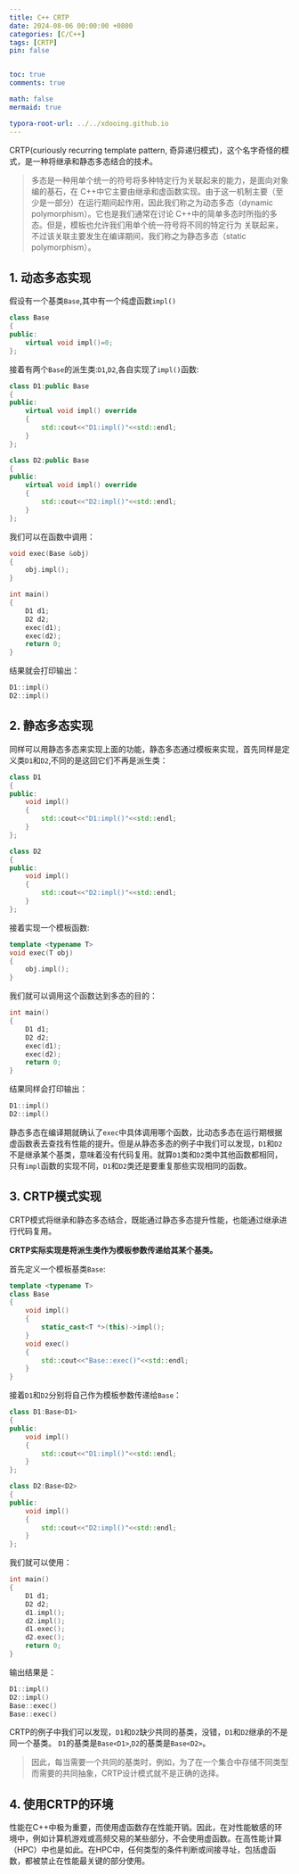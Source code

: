 ```yaml
---
title: C++ CRTP
date: 2024-08-06 00:00:00 +0800
categories: [C/C++]
tags: [CRTP]
pin: false


toc: true
comments: true

math: false
mermaid: true

typora-root-url: ../../xdooing.github.io
---
```








CRTP(curiously recurring template pattern, 奇异递归模式)，这个名字奇怪的模式，是一种将继承和静态多态结合的技术。

> 多态是一种用单个统一的符号将多种特定行为关联起来的能力，是面向对象编的基石，在 C++中它主要由继承和虚函数实现。由于这一机制主要（至少是一部分）在运行期间起作用，因此我们称之为动态多态（dynamic polymorphism）。它也是我们通常在讨论 C++中的简单多态时所指的多态。但是，模板也允许我们用单个统一符号将不同的特定行为 关联起来，不过该关联主要发生在编译期间，我们称之为静态多态（static polymorphism）。



## 1. 动态多态实现

假设有一个基类`Base`,其中有一个纯虚函数`impl()`

```cpp
class Base
{
public:
    virtual void impl()=0;
};
```

接着有两个`Base`的派生类:`D1`,`D2`,各自实现了`impl()`函数:

```cpp
class D1:public Base
{
public:
    virtual void impl() override
    {
        std::cout<<"D1:impl()"<<std::endl;
    }
};

class D2:public Base
{
public:
    virtual void impl() override
    {
        std::cout<<"D2:impl()"<<std::endl;
    }
};
```

我们可以在函数中调用：

```cpp
void exec(Base &obj)
{
    obj.impl();
}

int main()
{
    D1 d1;
    D2 d2;
    exec(d1);
    exec(d2);
    return 0;
}
```

结果就会打印输出：

```cpp
D1::impl()
D2::impl()
```





## 2. 静态多态实现

同样可以用静态多态来实现上面的功能，静态多态通过模板来实现，首先同样是定义类`D1`和`D2`,不同的是这回它们不再是派生类：

```cpp
class D1
{
public:
    void impl() 
    {
        std::cout<<"D1:impl()"<<std::endl;
    }
};

class D2
{
public:
    void impl() 
    {
        std::cout<<"D2:impl()"<<std::endl;
    }
};
```

接着实现一个模板函数:

```cpp
template <typename T>
void exec(T obj)
{
    obj.impl();
}
```

我们就可以调用这个函数达到多态的目的：

```cpp
int main()
{
    D1 d1;
    D2 d2;
    exec(d1);
    exec(d2);
    return 0; 
}
```

结果同样会打印输出：

```cpp
D1::impl()
D2::impl()
```

静态多态在编译期就确认了`exec`中具体调用哪个函数，比动态多态在运行期根据虚函数表去查找有性能的提升。但是从静态多态的例子中我们可以发现，`D1`和`D2`不是继承某个基类，意味着没有代码复用。就算`D1`类和`D2`类中其他函数都相同，只有`impl`函数的实现不同，`D1`和`D2`类还是要重复那些实现相同的函数。



## 3. CRTP模式实现

CRTP模式将继承和静态多态结合，既能通过静态多态提升性能，也能通过继承进行代码复用。

**CRTP实际实现是将派生类作为模板参数传递给其某个基类。**

首先定义一个模板基类`Base`:

```cpp
template <typename T>
class Base
{
    void impl()
    {
        static_cast<T *>(this)->impl();
    }
    void exec()
    {
        std::cout<<"Base::exec()"<<std::endl;
    }
}


```

接着`D1`和`D2`分别将自己作为模板参数传递给`Base`：

```cpp
class D1:Base<D1>
{
public:
    void impl() 
    {
        std::cout<<"D1:impl()"<<std::endl;
    }
};

class D2:Base<D2>
{
public:
    void impl() 
    {
        std::cout<<"D2:impl()"<<std::endl;
    }
};
```

我们就可以使用：

```cpp
int main()
{
    D1 d1;
    D2 d2;
    d1.impl();
    d2.impl();
    d1.exec();
    d2.exec();
    return 0;
}
```

输出结果是：

```cpp
D1::impl()
D2::impl()
Base::exec()
Base::exec()
```

CRTP的例子中我们可以发现，`D1`和`D2`缺少共同的基类，没错，`D1`和`D2`继承的不是同一个基类。 `D1`的基类是`Base<D1>`,`D2`的基类是`Base<D2>`。

> 因此，每当需要一个共同的基类时，例如，为了在一个集合中存储不同类型而需要的共同抽象，CRTP设计模式就不是正确的选择。





## 4. 使用CRTP的环境

性能在C++中极为重要，而使用虚函数存在性能开销。因此，在对性能敏感的环境中，例如计算机游戏或高频交易的某些部分，不会使用虚函数。在高性能计算（HPC）中也是如此。在HPC中，任何类型的条件判断或间接寻址，包括虚函数，都被禁止在性能最关键的部分使用。
